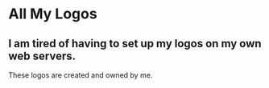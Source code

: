 # All My Logos
## I am tired of having to set up my logos on my own web servers.

These logos are created and owned by me.
